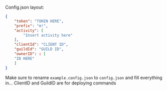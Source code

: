 Config.json layout:

```json
{
    "token": "TOKEN HERE",
    "prefix": "m!",
    "activity": [
        "Insert activity here"
    ],
    "clientId": "CLIENT ID",
    "guildId": "GUILD ID",
    "ownerID": : [
    "ID HERE"
    ]
}
```

Make sure to rename `example.config.json` to `config.json` and fill everything in... ClientID and GuildID are for deploying commands

<!--
!!! VERY IMPORTANT !!!

DO NOT USE CTRL + C TO STOP THE BOT, USE THE SHUTDOWN COMMAND TO PREVENT DATA LOSS
--!>

